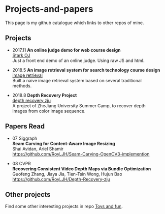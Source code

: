 # Projects-and-papers

This page is my github catalogue which links to other repos of mine.   

## Projects
* 2017.11  **An online judge demo for web course design**   
[Stark OJ](https://github.com/RoyLJH/Online-Judge-demo---web)  
Just a front end demo of an online judge. Using raw JS and html.
  
* 2018.5 **An image retrieval system for search technology course design**   
[image retrieval](https://github.com/RoyLJH/OpenCV3-Image-Retrieval-System)  
Built a naive image retrieval system based on several traditional methods. 

* 2018.8 **Depth Recovery Project**  
[depth recovery zju](https://github.com/RoyLJH/Depth-Recovery-zju)  
A project of ZheJiang University Summer Camp, to recover depth images from color image sequence.


## Papers Read 

* 07 Siggraph   
**Seam Carving for Content-Aware Image Resizing**   
Shai Avidan,  Ariel Shamir  
https://github.com/RoyLJH/Seam-Carving-OpenCV3-implemention  

* 08 CVPR  
**Recovering Consistent Video Depth Maps via Bundle Optimization**   
Guofeng Zhang, Jiaya Jia, Tien-Tsin Wong, Hujun Bao  
https://github.com/RoyLJH/Depth-Recovery-zju  


## Other projects  
Find some other interesting projects in repo [Toys and fun](https://github.com/RoyLJH/Toys-and-fun).  
